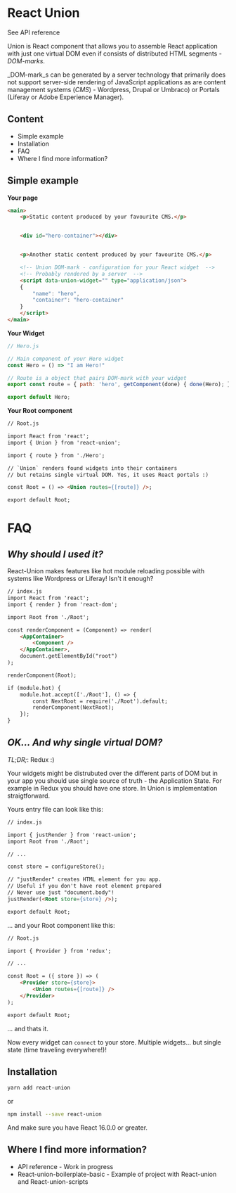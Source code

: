 # React Union

See API reference

Union is React component that allows you to assemble React application with just one virtual DOM even if consists of distributed HTML segments - _DOM-marks_.

_DOM-mark_s can be generated by a server technology that primarily does not support server-side rendering of JavaScript applications as are content management systems (_CMS_) - Wordpress, Drupal or Umbraco) or Portals (Liferay or Adobe Experience Manager).

## Content

* Simple example
* Installation
* FAQ
* Where I find more information?

## Simple example

**Your page**

```html
<main>
	<p>Static content produced by your favourite CMS.</p>


	<div id="hero-container"></div>


	<p>Another static content produced by your favourite CMS.</p>

	<!-- Union DOM-mark - configuration for your React widget  -->
	<!-- Probably rendered by a server  -->
	<script data-union-widget="" type="application/json">
	{
		"name": "hero",
		"container": "hero-container"
	}
	</script>
</main>
```

**Your Widget**

```js
// Hero.js

// Main component of your Hero widget
const Hero = () => "I am Hero!"

// Route is a object that pairs DOM-mark with your widget
export const route = { path: 'hero', getComponent(done) { done(Hero); } };

export default Hero;
```

**Your Root component**

```html
// Root.js

import React from 'react';
import { Union } from 'react-union';

import { route } from './Hero';

// `Union` renders found widgets into their containers
// but retains single virtual DOM. Yes, it uses React portals :)

const Root = () => <Union routes={[route]} />;

export default Root;
```

# FAQ

## _Why should I used it?_

React-Union makes features like hot module reloading possible with systems like Wordpress or Liferay! Isn't it enough?

```html
// index.js
import React from 'react';
import { render } from 'react-dom';

import Root from './Root';

const renderComponent = (Component) => render(
	<AppContainer>
		<Component />
	</AppContainer>,
	document.getElementById("root")
);

renderComponent(Root);

if (module.hot) {
	module.hot.accept(['./Root'], () => {
		const NextRoot = require('./Root').default;
		renderComponent(NextRoot);
	});
}

```

## _OK... And why single virtual DOM?_

*TL;DR;*: Redux :)

Your widgets might be distrubuted over the different parts of DOM but in your app you should use single source of truth - the Application State.
For example in Redux you should have one store. In Union is implementation straigtforward.

Yours entry file can look like this:

```html
// index.js

import { justRender } from 'react-union';
import Root from './Root';

// ...

const store = configureStore();

// "justRender" creates HTML element for you app.
// Useful if you don't have root element prepared
// Never use just "document.body"!
justRender(<Root store={store} />);

export default Root;
```

... and your Root component like this:

```html
// Root.js

import { Provider } from 'redux';

// ...

const Root = ({ store }) => (
	<Provider store={store}>
		<Union routes={[route]} />
	</Provider>
);

export default Root;
```

... and thats it.

Now every widget can `connect` to your store. Multiple widgets... but single state (time traveling everywhere!)!

## Installation

```sh
yarn add react-union
```

or

```sh
npm install --save react-union
```

And make sure you have React 16.0.0 or greater.

## Where I find more information?

* API reference - Work in progress
* React-union-boilerplate-basic - Example of project with React-union and React-union-scripts
